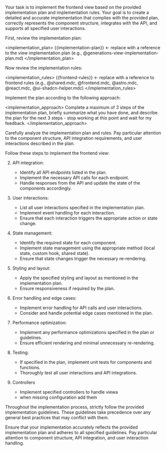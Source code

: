 Your task is to implement the frontend view based on the provided implementation plan and implementation rules. Your goal is to create a detailed and accurate implementation that complies with the provided plan, correctly represents the component structure, integrates with the API, and supports all specified user interactions.

First, review the implementation plan:

<implementation_plan>
{{implementation-plan}} <- replace with a reference to the view implementation plan (e.g., @generations-view-implementation-plan.md)
</implementation_plan>

Now review the implementation rules:

<implementation_rules>
{{frontend-rules}}  <- replace with a reference to frontend rules (e.g., @shared.mdc, @frontend.mdc, @astro.mdc, @react.mdc, @ui-shadcn-helper.mdc)
</implementation_rules>


Implement the plan according to the following approach:

<implementation_approach>
Complete a maximum of 3 steps of the implementation plan, briefly summarize what you have done, and describe the plan for the next 3 steps - stop working at this point and wait for my feedback.
</implementation_approach>

Carefully analyze the implementation plan and rules. Pay particular attention to the component structure, API integration requirements, and user interactions described in the plan.

Follow these steps to implement the frontend view:

2. API integration:
   - Identify all API endpoints listed in the plan.
   - Implement the necessary API calls for each endpoint.
   - Handle responses from the API and update the state of the components accordingly.

3. User interactions:
   - List all user interactions specified in the implementation plan.
   - Implement event handling for each interaction.
   - Ensure that each interaction triggers the appropriate action or state change.

4. State management:
   - Identify the required state for each component.
   - Implement state management using the appropriate method (local state, custom hook, shared state).
   - Ensure that state changes trigger the necessary re-rendering.

5. Styling and layout:
   - Apply the specified styling and layout as mentioned in the implementation plan.
   - Ensure responsiveness if required by the plan.

6. Error handling and edge cases:
   - Implement error handling for API calls and user interactions.
   - Consider and handle potential edge cases mentioned in the plan.

7. Performance optimization:
   - Implement any performance optimizations specified in the plan or guidelines.
   - Ensure efficient rendering and minimal unnecessary re-rendering.

8. Testing:
   - If specified in the plan, implement unit tests for components and functions.
   - Thoroughly test all user interactions and API integrations.

9. Controllers
   - Implement specified controllers to handle viewa
   - when missing configuration add them

Throughout the implementation process, strictly follow the provided implementation guidelines. These guidelines take precedence over any general best practices that may conflict with them.

Ensure that your implementation accurately reflects the provided implementation plan and adheres to all specified guidelines. Pay particular attention to component structure, API integration, and user interaction handling.